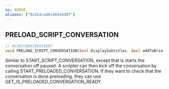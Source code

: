 ```yaml
---
ns: AUDIO
aliases: ["0x3b3cad6166916d87"]
---
```

## PRELOAD_SCRIPT_CONVERSATION

```c
// 0x3B3CAD6166916D87
void PRELOAD_SCRIPT_CONVERSATION(bool DisplaySubtitles, bool addToBriefScreen, bool cloneConversation, bool Interruptible);
```

Similar to START_SCRIPT_CONVERSATION, except that is starts the conversation off paused. A scripter can then kick off the conversation by calling START_PRELOADED_CONVERSATION. If they want to check that the conversation is done preloading, they can use GET_IS_PRELOADED_CONVERSATION_READY

